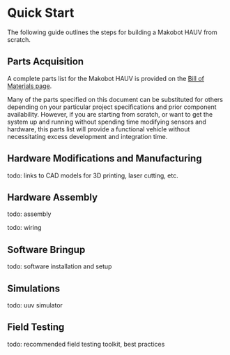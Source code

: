 # Quick Start

The following guide outlines the steps for building a Makobot HAUV from scratch.


## Parts Acquisition

A complete parts list for the Makobot HAUV is provided on the [Bill of Materials page](bom.md).

Many of the parts specified on this document can be substituted for others depending on your particular project specifications and prior component availability. However, if you are starting from scratch, or want to get the system up and running without spending time modifying sensors and hardware, this parts list will provide a functional vehicle without necessitating excess development and integration time.

## Hardware Modifications and Manufacturing

todo: links to CAD models for 3D printing, laser cutting, etc.


## Hardware Assembly

todo: assembly

todo: wiring


## Software Bringup

todo: software installation and setup


## Simulations

todo: uuv simulator



## Field Testing

todo: recommended field testing toolkit, best practices
